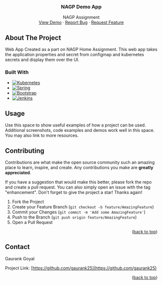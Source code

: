 
<div align="center">

<h3 align="center">NAGP Demo App</h3>

  <p align="center">
    NAGP Assignment
    <br />
    <a href="https://github.com/github_username/repo_name">View Demo</a>
    ·
    <a href="https://github.com/gaurank25/app_gaurankgoyal/issues">Report Bug</a>
    ·
    <a href="https://github.com/gaurank25/app_gaurankgoyal/issues">Request Feature</a>
  </p>
</div>




<!-- ABOUT THE PROJECT -->
## About The Project

Web App Created as a part on NAGP Home Assignment. This web app takes the application properties and secret from configmap and kubernetes secrets and display them over the UI.




### Built With

* [![Kubernetes][kubernetes]][kubernetes-url]
* [![Spring][spring.mvc]][Spring-url]
* [![Bootstrap][Bootstrap.com]][Bootstrap-url]
* [![Jenkins][Jenkins]][Jenkins-url]





<!-- USAGE EXAMPLES -->
## Usage

Use this space to show useful examples of how a project can be used. Additional screenshots, code examples and demos work well in this space. You may also link to more resources.



<!-- CONTRIBUTING -->
## Contributing

Contributions are what make the open source community such an amazing place to learn, inspire, and create. Any contributions you make are **greatly appreciated**.

If you have a suggestion that would make this better, please fork the repo and create a pull request. You can also simply open an issue with the tag "enhancement".
Don't forget to give the project a star! Thanks again!

1. Fork the Project
2. Create your Feature Branch (`git checkout -b feature/AmazingFeature`)
3. Commit your Changes (`git commit -m 'Add some AmazingFeature'`)
4. Push to the Branch (`git push origin feature/AmazingFeature`)
5. Open a Pull Request

<p align="right">(<a href="#readme-top">back to top</a>)</p>



<!-- CONTACT -->
## Contact
Gaurank Goyal

Project Link: [https://github.com/gaurank25](https://github.com/gaurank25)

<p align="right">(<a href="#readme-top">back to top</a>)</p>



<!-- MARKDOWN LINKS & IMAGES -->
<!-- https://www.markdownguide.org/basic-syntax/#reference-style-links -->
[product-screenshot]: images/screenshot.png
[kubernetes]: https://img.shields.io/badge/Kubernetes-000000?style=for-the-badge&logo=kubernetes&logoColor=white
[kubernetes-url]: https://kubernetes.io/docs/home/
[spring.mvc]: https://img.shields.io/badge/Spring-20232A?style=for-the-badge&logo=spring&logoColor=61DAFB
[Spring-url]: https://spring.io/
[Bootstrap.com]: https://img.shields.io/badge/Bootstrap-563D7C?style=for-the-badge&logo=bootstrap&logoColor=white
[Bootstrap-url]: https://getbootstrap.com
[Jenkins]: https://img.shields.io/badge/Jenkins-0769AD?style=for-the-badge&logo=jenkins&logoColor=white
[Jenkins-url]: https://www.jenkins.io/